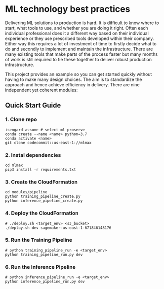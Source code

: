 # ML technology best practices

Delivering ML solutions to production is hard. It is difficult to know where to
start, what tools to use, and whether you are doing it right. Often each
individual professional does it a different way based on their individual
experience or they use prescribed tools developed within their company. Either
way this requires a lot of investment of time to firstly decide what to do and
secondly to implement and maintain the infrastructure. There are many existing
tools that make parts of the process faster but many months of work is still
required to tie these together to deliver robust production infrastructure.

This project provides an example so you can get started quickly without having
to make many design choices. The aim is to standardize the approach and hence
achieve efficiency in delivery. There are nine independent yet coherent
modules:

## Quick Start Guide

### 1. Clone repo
```
isengard assume # select ml-proserve
conda create --name <name> python=3.7
conda activate <name>
git clone codecommit::us-east-1://mlmax
```

### 2. Instal dependencies
```
cd mlmax
pip3 install -r requirements.txt
```

### 3. Create the CloudFormation
```
cd modules/pipeline
python training_pipeline_create.py
python inference_pipeline_create.py
```

### 4. Deploy the CloudFormation
```
# ./deploy.sh <target_env> <s3_bucket>
./deploy.sh dev sagemaker-us-east-1-671846148176
```

### 5. Run the Training Pipeline
```
# python training_pipeline_run -e <target_env>
python training_pipeline_run.py dev
```

### 6. Run the Inference Pipeline
```
# python inference_pipeline_run -e <target_env>
python inference_pipeline_run.py dev
```
